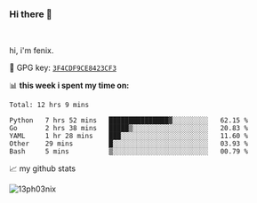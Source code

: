 ### Hi there 👋

<br />

hi, i'm fenix.

:key: GPG key: [`3F4CDF9CE8423CF3`](https://github.com/13ph03nix.gpg)


📊 **this week i spent my time on:**
<!--START_SECTION:waka-->
```text
Total: 12 hrs 9 mins

Python   7 hrs 52 mins   ███████████████▓░░░░░░░░░   62.15 % 
Go       2 hrs 38 mins   █████▒░░░░░░░░░░░░░░░░░░░   20.83 % 
YAML     1 hr 28 mins    ███░░░░░░░░░░░░░░░░░░░░░░   11.60 % 
Other    29 mins         █░░░░░░░░░░░░░░░░░░░░░░░░   03.93 % 
Bash     5 mins          ▒░░░░░░░░░░░░░░░░░░░░░░░░   00.79 % 
```
<!--END_SECTION:waka-->


📈 my github stats

<a>
<img align="center" src="https://github-readme-stats.vercel.app/api?username=13ph03nix&show_icons=true&hide=stars&theme=blueberry" alt="13ph03nix" />
</a>

